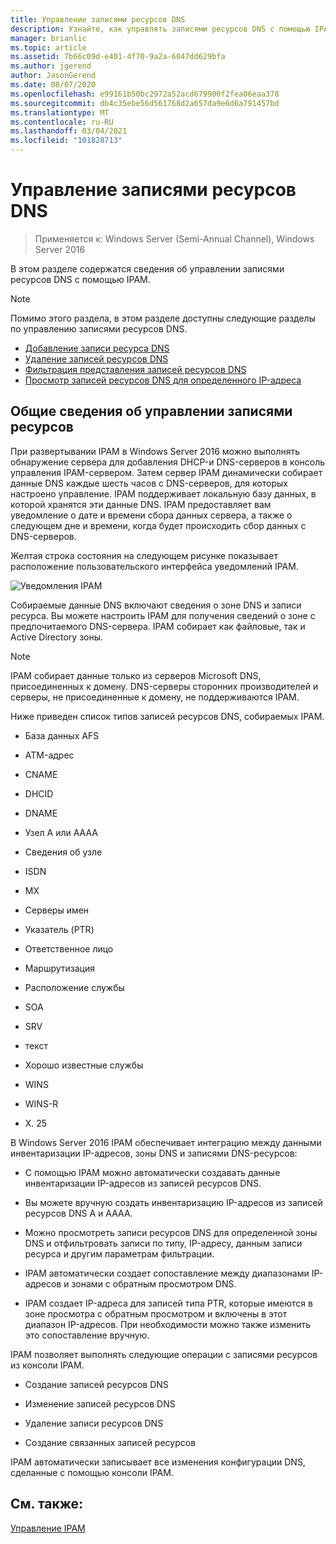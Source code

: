 ```yaml
---
title: Управление записями ресурсов DNS
description: Узнайте, как управлять записями ресурсов DNS с помощью IPAM.
manager: brianlic
ms.topic: article
ms.assetid: 7b66c09d-e401-4f70-9a2a-6047dd629bfa
ms.author: jgerend
author: JasonGerend
ms.date: 08/07/2020
ms.openlocfilehash: e99161b50bc2972a52acd679900f2fea06eaa378
ms.sourcegitcommit: db4c35ebe56d561768d2a657da9e6d6a791457bd
ms.translationtype: MT
ms.contentlocale: ru-RU
ms.lasthandoff: 03/04/2021
ms.locfileid: "101828713"
---
```

# <a name="dns-resource-record-management"></a>Управление записями ресурсов DNS

>Применяется к: Windows Server (Semi-Annual Channel), Windows Server 2016

В этом разделе содержатся сведения об управлении записями ресурсов DNS с помощью IPAM.

> [!NOTE]
> Помимо этого раздела, в этом разделе доступны следующие разделы по управлению записями ресурсов DNS.
>
> -   [Добавление записи ресурса DNS](../../technologies/ipam/Add-a-DNS-Resource-Record.md)
> -   [Удаление записей ресурсов DNS](../../technologies/ipam/Delete-DNS-Resource-Records.md)
> -   [Фильтрация представления записей ресурсов DNS](../../technologies/ipam/Filter-the-View-of-DNS-Resource-Records.md)
> -   [Просмотр записей ресурсов DNS для определенного IP-адреса](../../technologies/ipam/View-DNS-Resource-Records-for-a-Specific-IP-Address.md)

## <a name="resource-record-management-overview"></a>Общие сведения об управлении записями ресурсов
При развертывании IPAM в Windows Server 2016 можно выполнять обнаружение сервера для добавления DHCP-и DNS-серверов в консоль управления IPAM-сервером. Затем сервер IPAM динамически собирает данные DNS каждые шесть часов с DNS-серверов, для которых настроено управление. IPAM поддерживает локальную базу данных, в которой хранятся эти данные DNS. IPAM предоставляет вам уведомление о дате и времени сбора данных сервера, а также о следующем дне и времени, когда будет происходить сбор данных с DNS-серверов.

Желтая строка состояния на следующем рисунке показывает расположение пользовательского интерфейса уведомлений IPAM.

![Уведомления IPAM](../../media/DNS-Resource-Record-Management/ipam_DataCollection_01.jpg)

Собираемые данные DNS включают сведения о зоне DNS и записи ресурса. Вы можете настроить IPAM для получения сведений о зоне с предпочитаемого DNS-сервера.  IPAM собирает как файловые, так и Active Directory зоны.

> [!NOTE]
> IPAM собирает данные только из серверов Microsoft DNS, присоединенных к домену. DNS-серверы сторонних производителей и серверы, не присоединенные к домену, не поддерживаются IPAM.

Ниже приведен список типов записей ресурсов DNS, собираемых IPAM.

-   База данных AFS

-   ATM-адрес

-   CNAME

-   DHCID

-   DNAME

-   Узел A или AAAA

-   Сведения об узле

-   ISDN

-   MX

-   Серверы имен

-   Указатель (PTR)

-   Ответственное лицо

-   Маршрутизация

-   Расположение службы

-   SOA

-   SRV

-   текст

-   Хорошо известные службы

-   WINS

-   WINS-R

-   X. 25

В Windows Server 2016 IPAM обеспечивает интеграцию между данными инвентаризации IP-адресов, зоны DNS и записями DNS-ресурсов:

-   С помощью IPAM можно автоматически создавать данные инвентаризации IP-адресов из записей ресурсов DNS.

-   Вы можете вручную создать инвентаризацию IP-адресов из записей ресурсов DNS A и AAAA.

-   Можно просмотреть записи ресурсов DNS для определенной зоны DNS и отфильтровать записи по типу, IP-адресу, данным записи ресурса и другим параметрам фильтрации.

-   IPAM автоматически создает сопоставление между диапазонами IP-адресов и зонами с обратным просмотром DNS.

-   IPAM создает IP-адреса для записей типа PTR, которые имеются в зоне просмотра с обратным просмотром и включены в этот диапазон IP-адресов. При необходимости можно также изменить это сопоставление вручную.

IPAM позволяет выполнять следующие операции с записями ресурсов из консоли IPAM.

-   Создание записей ресурсов DNS

-   Изменение записей ресурсов DNS

-   Удаление записи ресурсов DNS

-   Создание связанных записей ресурсов

IPAM автоматически записывает все изменения конфигурации DNS, сделанные с помощью консоли IPAM.

## <a name="see-also"></a>См. также:
[Управление IPAM](Manage-IPAM.md)



